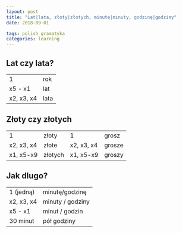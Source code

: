```yaml
---
layout: post
title: "Lat|lata, złoty|złotych, minutę|minuty, godzinę|godziny"
date: 2018-09-01

tags: polish gramatyka
categories: learning
---
```

## Lat czy lata?
|||
|-|-|
|1|rok|
|x5 - x1| lat|
|x2, x3, x4| lata|

## Złoty czy złotych
|||||
|-|-|-|-|
|1|złoty|1|grosz|
|x2, x3, x4|złote|x2, x3, x4|grosze|
|x1, x5-x9|złotych|x1, x5-x9|groszy|

## Jak dlugo?
|||
|-|-|
|1 (jedną)|minutę/godzinę|
|x2, x3, x4| minuty / godziny|
|x5 - x1| minut / godzin|
|30 minut|pół godziny|